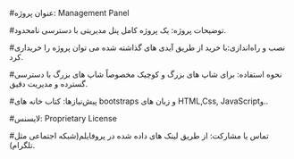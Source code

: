 #عنوان پروژه: Management Panel 

#توضیحات پروژه: یک پروژه کامل پنل مدیریتی با دسترسی نامحدود.

#نصب و راه‌اندازی:با خرید از طریق آیدی های گذاشته شده می توان پروژه را خریداری کرد.

#نحوه استفاده: برای شاپ های بزرگ و کوچیک مخصوصاً شاپ های بزرگ با دسترسی گسترده و مدیریت دقیق.

#پیش‌نیازها: کتاب خانه های bootstraps و زبان های HTML,Css, JavaScriptو..

#لایسنس: Proprietary License 

#تماس یا مشارکت: از طریق لینک های داده شده در پروفایلم(شبکه اجتماعی مثل تلگرام).
